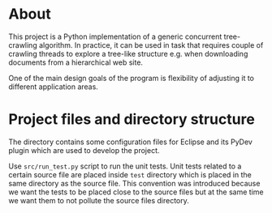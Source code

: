 About
=====
This project is a Python implementation of a generic concurrent tree-crawling algorithm. In practice, it can be used in task that requires couple of crawling threads to explore a tree-like structure e.g. when downloading documents from a hierarchical web site.

One of the main design goals of the program is flexibility of adjusting it to different application areas. 

Project files and directory structure
=====================================
The directory contains some configuration files for Eclipse and its PyDev plugin which are used to develop the project.

Use `src/run_test.py` script to run the unit tests. Unit tests related to a certain source file are placed inside `test` directory which is placed in the same directory as the source file. This convention was introduced because we want the tests to be placed close to the source files but at the same time we want them to not pollute the source files directory.
